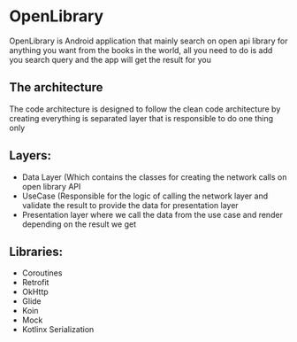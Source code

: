 # OpenLibrary

OpenLibrary is Android application that mainly search on open api library for anything you want from the books in the world, all you need to do is add you search query and the app will get the result for you

## The architecture

The code architecture is designed to follow the clean code architecture by creating everything is separated layer that is responsible to do one thing only

## Layers:
- Data Layer (Which contains the classes for creating the network calls on open library API
- UseCase (Responsible for the logic of calling the network layer and validate the result to provide the data for presentation layer
- Presentation layer where we call the data from the use case and render depending on the result we get

## Libraries:
- Coroutines
- Retrofit
- OkHttp
- Glide
- Koin
- Mock
- Kotlinx Serialization

